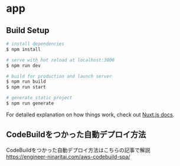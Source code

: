# app

## Build Setup

```bash
# install dependencies
$ npm install

# serve with hot reload at localhost:3000
$ npm run dev

# build for production and launch server
$ npm run build
$ npm run start

# generate static project
$ npm run generate
```

For detailed explanation on how things work, check out [Nuxt.js docs](https://nuxtjs.org).

## CodeBuildをつかった自動デプロイ方法

CodeBuildをつかった自動デプロイ方法はこちらの記事で解説
https://engineer-ninaritai.com/aws-codebuild-spa/
